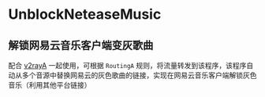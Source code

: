 # UnblockNeteaseMusic

## 解锁网易云音乐客户端变灰歌曲

配合 [v2rayA](../../mzz2017/v2raya) 一起使用，可根据 `RoutingA` 规则，将流量转发到该程序，该程序自动从多个音源中替换网易云的灰色歌曲的链接，实现在网易云音乐客户端解锁灰色音乐（利用其他平台链接）
